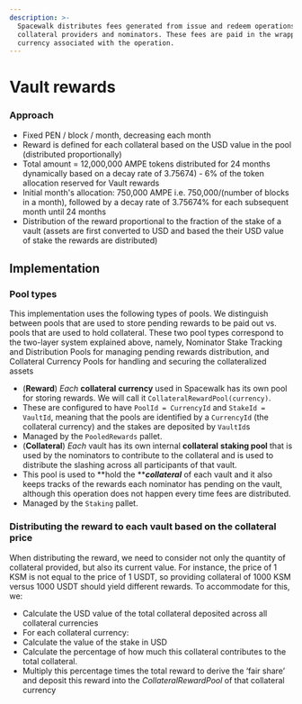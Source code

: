```yaml
---
description: >-
  Spacewalk distributes fees generated from issue and redeem operations to
  collateral providers and nominators. These fees are paid in the wrapped
  currency associated with the operation.
---
```


# Vault rewards

### Approach

* Fixed PEN / block / month, decreasing each month
* Reward is defined for each collateral based on the USD value in the pool (distributed proportionally)
* Total amount = 12,000,000 AMPE tokens distributed for 24 months dynamically based on a decay rate of 3.75674) - 6% of the token allocation reserved for Vault rewards
* Initial month's allocation: 750,000 AMPE i.e. 750,000/(number of blocks in a month), followed by a decay rate of 3.75674% for each subsequent month until 24 months
* Distribution of the reward proportional to the fraction of the stake of a vault (assets are first converted to USD and based the their USD value of stake the rewards are distributed)

## Implementation

### Pool types <a href="#d01b" id="d01b"></a>

This implementation uses the following types of pools. We distinguish between pools that are used to store pending rewards to be paid out vs. pools that are used to hold collateral. These two pool types correspond to the two-layer system explained above, namely, Nominator Stake Tracking and Distribution Pools for managing pending rewards distribution, and Collateral Currency Pools for handling and securing the collateralized assets

* (**Reward**) _Each_ **collateral** **currency** used in Spacewalk has its own pool for storing rewards. We will call it `CollateralRewardPool(currency)`.
* These are configured to have `PoolId = CurrencyId` and `StakeId = VaultId`, meaning that the pools are identified by a `CurrencyId` (the collateral currency) and the stakes are deposited by `VaultId`s
* Managed by the `PooledRewards` pallet.
* (**Collateral**) _Each_ vault has its own internal **collateral** **staking pool** that is used by the nominators to contribute to the collateral and is used to distribute the slashing across all participants of that vault.
* This pool is used to **hold the **_**collateral**_ of each vault and it also keeps tracks of the rewards each nominator has pending on the vault, although this operation does not happen every time fees are distributed.
* Managed by the `Staking` pallet.

### Distributing the reward to each vault based on the collateral price <a href="#id-5db9" id="id-5db9"></a>

When distributing the reward, we need to consider not only the quantity of collateral provided, but also its current value. For instance, the price of 1 KSM is not equal to the price of 1 USDT, so providing collateral of 1000 KSM versus 1000 USDT should yield different rewards. To accommodate for this, we:

* Calculate the USD value of the total collateral deposited across all collateral currencies
* For each collateral currency:
* Calculate the value of the stake in USD
* Calculate the percentage of how much this collateral contributes to the total collateral.
* Multiply this percentage times the total reward to derive the ‘fair share’ and deposit this reward into the _CollateralRewardPool_ of that collateral currency

